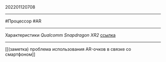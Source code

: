 202201120708
***
#Процессор #AR
***
Характеристики *Qualcomm Snapdragon XR2*
[ссылка](https://gadgetversus.com/processor/qualcomm-sm8350-snapdragon-888-5g-vs-qualcomm-snapdragon-xr2/)
***
[[(заметка) проблема использования AR-очков в связке со смартфоном]]